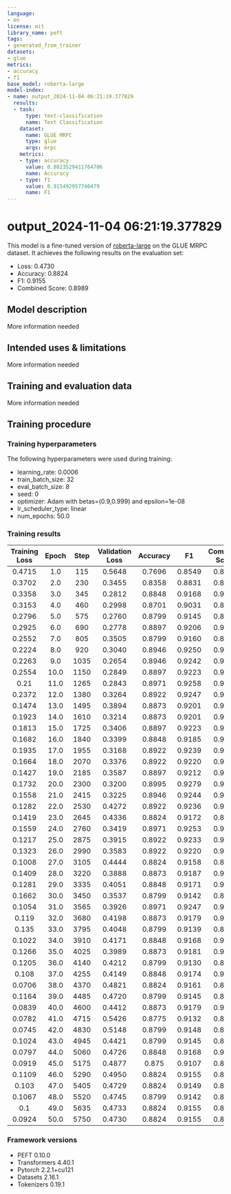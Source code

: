 ```yaml
---
language:
- en
license: mit
library_name: peft
tags:
- generated_from_trainer
datasets:
- glue
metrics:
- accuracy
- f1
base_model: roberta-large
model-index:
- name: output_2024-11-04 06:21:19.377829
  results:
  - task:
      type: text-classification
      name: Text Classification
    dataset:
      name: GLUE MRPC
      type: glue
      args: mrpc
    metrics:
    - type: accuracy
      value: 0.8823529411764706
      name: Accuracy
    - type: f1
      value: 0.915492957746479
      name: F1
---
```


<!-- This model card has been generated automatically according to the information the Trainer had access to. You
should probably proofread and complete it, then remove this comment. -->

# output_2024-11-04 06:21:19.377829

This model is a fine-tuned version of [roberta-large](https://huggingface.co/roberta-large) on the GLUE MRPC dataset.
It achieves the following results on the evaluation set:
- Loss: 0.4730
- Accuracy: 0.8824
- F1: 0.9155
- Combined Score: 0.8989

## Model description

More information needed

## Intended uses & limitations

More information needed

## Training and evaluation data

More information needed

## Training procedure

### Training hyperparameters

The following hyperparameters were used during training:
- learning_rate: 0.0006
- train_batch_size: 32
- eval_batch_size: 8
- seed: 0
- optimizer: Adam with betas=(0.9,0.999) and epsilon=1e-08
- lr_scheduler_type: linear
- num_epochs: 50.0

### Training results

| Training Loss | Epoch | Step | Validation Loss | Accuracy | F1     | Combined Score |
|:-------------:|:-----:|:----:|:---------------:|:--------:|:------:|:--------------:|
| 0.4715        | 1.0   | 115  | 0.5648          | 0.7696   | 0.8549 | 0.8123         |
| 0.3702        | 2.0   | 230  | 0.3455          | 0.8358   | 0.8831 | 0.8594         |
| 0.3358        | 3.0   | 345  | 0.2812          | 0.8848   | 0.9168 | 0.9008         |
| 0.3153        | 4.0   | 460  | 0.2998          | 0.8701   | 0.9031 | 0.8866         |
| 0.2796        | 5.0   | 575  | 0.2760          | 0.8799   | 0.9145 | 0.8972         |
| 0.2925        | 6.0   | 690  | 0.2778          | 0.8897   | 0.9206 | 0.9052         |
| 0.2552        | 7.0   | 805  | 0.3505          | 0.8799   | 0.9160 | 0.8979         |
| 0.2224        | 8.0   | 920  | 0.3040          | 0.8946   | 0.9250 | 0.9098         |
| 0.2263        | 9.0   | 1035 | 0.2654          | 0.8946   | 0.9242 | 0.9094         |
| 0.2554        | 10.0  | 1150 | 0.2849          | 0.8897   | 0.9223 | 0.9060         |
| 0.21          | 11.0  | 1265 | 0.2843          | 0.8971   | 0.9258 | 0.9114         |
| 0.2372        | 12.0  | 1380 | 0.3264          | 0.8922   | 0.9247 | 0.9084         |
| 0.1474        | 13.0  | 1495 | 0.3894          | 0.8873   | 0.9201 | 0.9037         |
| 0.1923        | 14.0  | 1610 | 0.3214          | 0.8873   | 0.9201 | 0.9037         |
| 0.1813        | 15.0  | 1725 | 0.3406          | 0.8897   | 0.9223 | 0.9060         |
| 0.1682        | 16.0  | 1840 | 0.3399          | 0.8848   | 0.9185 | 0.9017         |
| 0.1935        | 17.0  | 1955 | 0.3168          | 0.8922   | 0.9239 | 0.9080         |
| 0.1664        | 18.0  | 2070 | 0.3376          | 0.8922   | 0.9220 | 0.9071         |
| 0.1427        | 19.0  | 2185 | 0.3587          | 0.8897   | 0.9212 | 0.9054         |
| 0.1732        | 20.0  | 2300 | 0.3200          | 0.8995   | 0.9279 | 0.9137         |
| 0.1558        | 21.0  | 2415 | 0.3225          | 0.8946   | 0.9244 | 0.9095         |
| 0.1282        | 22.0  | 2530 | 0.4272          | 0.8922   | 0.9236 | 0.9079         |
| 0.1419        | 23.0  | 2645 | 0.4336          | 0.8824   | 0.9172 | 0.8998         |
| 0.1559        | 24.0  | 2760 | 0.3419          | 0.8971   | 0.9253 | 0.9112         |
| 0.1217        | 25.0  | 2875 | 0.3915          | 0.8922   | 0.9233 | 0.9078         |
| 0.1323        | 26.0  | 2990 | 0.3583          | 0.8922   | 0.9220 | 0.9071         |
| 0.1008        | 27.0  | 3105 | 0.4444          | 0.8824   | 0.9158 | 0.8991         |
| 0.1409        | 28.0  | 3220 | 0.3888          | 0.8873   | 0.9187 | 0.9030         |
| 0.1281        | 29.0  | 3335 | 0.4051          | 0.8848   | 0.9171 | 0.9010         |
| 0.1662        | 30.0  | 3450 | 0.3537          | 0.8799   | 0.9142 | 0.8970         |
| 0.1054        | 31.0  | 3565 | 0.3926          | 0.8971   | 0.9247 | 0.9109         |
| 0.119         | 32.0  | 3680 | 0.4198          | 0.8873   | 0.9179 | 0.9026         |
| 0.135         | 33.0  | 3795 | 0.4048          | 0.8799   | 0.9139 | 0.8969         |
| 0.1022        | 34.0  | 3910 | 0.4171          | 0.8848   | 0.9168 | 0.9008         |
| 0.1266        | 35.0  | 4025 | 0.3989          | 0.8873   | 0.9181 | 0.9027         |
| 0.1205        | 36.0  | 4140 | 0.4212          | 0.8799   | 0.9130 | 0.8964         |
| 0.108         | 37.0  | 4255 | 0.4149          | 0.8848   | 0.9174 | 0.9011         |
| 0.0706        | 38.0  | 4370 | 0.4821          | 0.8824   | 0.9161 | 0.8992         |
| 0.1164        | 39.0  | 4485 | 0.4720          | 0.8799   | 0.9145 | 0.8972         |
| 0.0839        | 40.0  | 4600 | 0.4412          | 0.8873   | 0.9179 | 0.9026         |
| 0.0782        | 41.0  | 4715 | 0.5426          | 0.8775   | 0.9132 | 0.8953         |
| 0.0745        | 42.0  | 4830 | 0.5148          | 0.8799   | 0.9148 | 0.8973         |
| 0.1024        | 43.0  | 4945 | 0.4421          | 0.8799   | 0.9145 | 0.8972         |
| 0.0797        | 44.0  | 5060 | 0.4726          | 0.8848   | 0.9168 | 0.9008         |
| 0.0919        | 45.0  | 5175 | 0.4877          | 0.875    | 0.9107 | 0.8928         |
| 0.1109        | 46.0  | 5290 | 0.4950          | 0.8824   | 0.9155 | 0.8989         |
| 0.103         | 47.0  | 5405 | 0.4729          | 0.8824   | 0.9149 | 0.8986         |
| 0.1067        | 48.0  | 5520 | 0.4745          | 0.8799   | 0.9142 | 0.8970         |
| 0.1           | 49.0  | 5635 | 0.4733          | 0.8824   | 0.9155 | 0.8989         |
| 0.0924        | 50.0  | 5750 | 0.4730          | 0.8824   | 0.9155 | 0.8989         |


### Framework versions

- PEFT 0.10.0
- Transformers 4.40.1
- Pytorch 2.2.1+cu121
- Datasets 2.16.1
- Tokenizers 0.19.1
